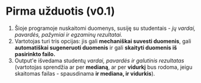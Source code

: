 # **Pirma užduotis (v0.1)**
1. Šioje programoje nuskaitomi duomenys, susiję su studentais - _jų vardai, pavardės, pažymiai ir egzaminų rezultatai._
2. Vartotojas turi tris opcijas: jis gali **mechaniškai suvesti duomenis**, gali **automatiškai sugeneruoti duomenis** ir gali **skaityti duomenis iš pasirinkto failo.**
3. Output'e išvedama studentų _vardai, pavardės ir galutinis rezultatas_ (vartotojas sprendžia ar per **medianą**, ar per **vidurkį** bus rodoma, jeigu skaitomas failas - spausdinama **ir mediana, ir vidurkis**).
